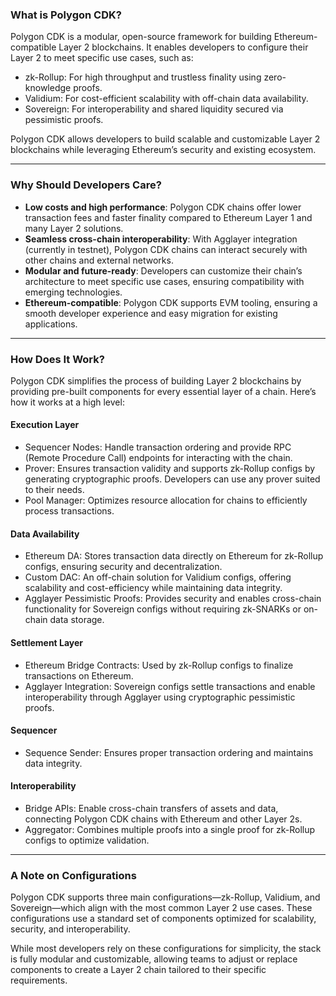 ### What is Polygon CDK?

Polygon CDK is a modular, open-source framework for building Ethereum-compatible Layer 2 blockchains. It enables developers to configure their Layer 2 to meet specific use cases, such as:

- zk-Rollup: For high throughput and trustless finality using zero-knowledge proofs.
- Validium: For cost-efficient scalability with off-chain data availability.
- Sovereign: For interoperability and shared liquidity secured via pessimistic proofs.

Polygon CDK allows developers to build scalable and customizable Layer 2 blockchains while leveraging Ethereum’s security and existing ecosystem.

---

### Why Should Developers Care?

- **Low costs and high performance**: Polygon CDK chains offer lower transaction fees and faster finality compared to Ethereum Layer 1 and many Layer 2 solutions.
- **Seamless cross-chain interoperability**: With Agglayer integration (currently in testnet), Polygon CDK chains can interact securely with other chains and external networks.
- **Modular and future-ready**: Developers can customize their chain’s architecture to meet specific use cases, ensuring compatibility with emerging technologies.
- **Ethereum-compatible**: Polygon CDK supports EVM tooling, ensuring a smooth developer experience and easy migration for existing applications.

---

### How Does It Work?

Polygon CDK simplifies the process of building Layer 2 blockchains by providing pre-built components for every essential layer of a chain. Here’s how it works at a high level:

#### Execution Layer

- Sequencer Nodes: Handle transaction ordering and provide RPC (Remote Procedure Call) endpoints for interacting with the chain.
- Prover: Ensures transaction validity and supports zk-Rollup configs by generating cryptographic proofs. Developers can use any prover suited to their needs.
- Pool Manager: Optimizes resource allocation for chains to efficiently process transactions.

#### Data Availability

- Ethereum DA: Stores transaction data directly on Ethereum for zk-Rollup configs, ensuring security and decentralization.
- Custom DAC: An off-chain solution for Validium configs, offering scalability and cost-efficiency while maintaining data integrity.
- Agglayer Pessimistic Proofs: Provides security and enables cross-chain functionality for Sovereign configs without requiring zk-SNARKs or on-chain data storage.

#### Settlement Layer

- Ethereum Bridge Contracts: Used by zk-Rollup configs to finalize transactions on Ethereum.
- Agglayer Integration: Sovereign configs settle transactions and enable interoperability through Agglayer using cryptographic pessimistic proofs.

#### Sequencer

- Sequence Sender: Ensures proper transaction ordering and maintains data integrity.

#### Interoperability

- Bridge APIs: Enable cross-chain transfers of assets and data, connecting Polygon CDK chains with Ethereum and other Layer 2s.
- Aggregator: Combines multiple proofs into a single proof for zk-Rollup configs to optimize validation.

---

### A Note on Configurations

Polygon CDK supports three main configurations—zk-Rollup, Validium, and Sovereign—which align with the most common Layer 2 use cases. These configurations use a standard set of components optimized for scalability, security, and interoperability.

While most developers rely on these configurations for simplicity, the stack is fully modular and customizable, allowing teams to adjust or replace components to create a Layer 2 chain tailored to their specific requirements.